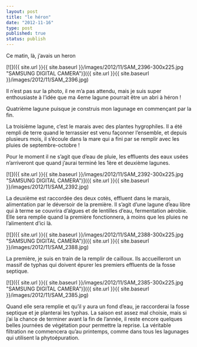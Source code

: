 ```yaml
---
layout: post
title: "le héron"
date: "2012-11-16"
type: post
published: true
status: publish
---
```


Ce matin, là, j’avais un heron

[![]({{ site.url }}{{ site.baseurl }}/images/2012/11/SAM_2396-300x225.jpg "SAMSUNG DIGITAL CAMERA")]({{ site.url }}{{ site.baseurl }}/images/2012/11/SAM_2396.jpg)

Il n’est pas sur la photo, il ne m’a pas attendu, mais je suis super enthousiaste à l’idée que ma 4eme lagune pourrait être un abri à héron !

Quatrième lagune puisque je construis mon lagunage en commençant par la fin.

La troisième lagune, c’est le marais avec des plantes hygrophiles. Il a été rempli de terre quand le terrassier est venu façonner l’ensemble, et depuis plusieurs mois, il s’écoule dans la mare qui a fini par se remplir avec les pluies de septembre-octobre !

Pour le moment il ne s’agit que d’eau de pluie, les effluents des eaux usées n’arriveront que quand j’aurai terminé les 1ère et deuxième lagunes.

[![]({{ site.url }}{{ site.baseurl }}/images/2012/11/SAM_2392-300x225.jpg "SAMSUNG DIGITAL CAMERA")]({{ site.url }}{{ site.baseurl }}/images/2012/11/SAM_2392.jpg)

La deuxième est raccordée des deux cotés, effluent dans le marais, alimentation par le déversoir de la première. Il s’agit d’une lagune d’eau libre qui à terme se couvrira d’algues et de lentilles d’eau, fermentation aérobie. Elle sera remplie quand la première fonctionnera, à moins que les pluies ne l’alimentent d’ici là.

[![]({{ site.url }}{{ site.baseurl }}/images/2012/11/SAM_2388-300x225.jpg "SAMSUNG DIGITAL CAMERA")]({{ site.url }}{{ site.baseurl }}/images/2012/11/SAM_2388.jpg)

La première, je suis en train de la remplir de cailloux. Ils accueilleront un massif de typhas qui doivent épurer les premiers effluents de la fosse septique.

[![]({{ site.url }}{{ site.baseurl }}/images/2012/11/SAM_2385-300x225.jpg "SAMSUNG DIGITAL CAMERA")]({{ site.url }}{{ site.baseurl }}/images/2012/11/SAM_2385.jpg)

Quand elle sera remplie et qu’il y aura un fond d’eau, je raccorderai la fosse septique et je planterai les typhas. La saison est assez mal choisie, mais si j’ai la chance de terminer avant la fin de l’année, il reste encore quelques belles journées de végétation pour permettre la reprise. La véritable filtration ne commencera qu’au printemps, comme dans tous les lagunages qui utilisent la phytoépuration.
